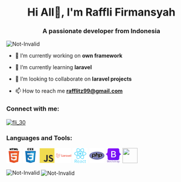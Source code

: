 <h1 align="center">Hi All👋, I'm Raffli Firmansyah</h1>
<h3 align="center">A passionate developer from Indonesia</h3>

<p align="left"> <img src="https://komarev.com/ghpvc/?username=Not-Invalid&label=Profile%20views&color=0e75b6&style=flat" alt="Not-Invalid" /> </p>

- 🔭 I’m currently working on **own framework**

- 🌱 I’m currently learning **laravel**

- 👯 I’m looking to collaborate on **laravel projects**

- 📫 How to reach me **rafflitz99@gmail.com**


<h3 align="left">Connect with me:</h3>
<p align="left">
<a href="https://instagram.com/r_flii5" target="blank"><img align="center" src="https://raw.githubusercontent.com/rahuldkjain/github-profile-readme-generator/master/src/images/icons/Social/instagram.svg" alt="fli_30" height="30" width="40" /></a>
</p>

<h3 align="left">Languages and Tools:</h3>
<p align="left">
    <img src="https://raw.githubusercontent.com/devicons/devicon/master/icons/html5/html5-original-wordmark.svg" alt="html5" width="40" height="40"/>
    <img src="https://raw.githubusercontent.com/devicons/devicon/master/icons/css3/css3-original-wordmark.svg" alt="css3" width="40" height="40"/>
    <img src="https://raw.githubusercontent.com/devicons/devicon/master/icons/javascript/javascript-original.svg" alt="javascript" width="40" height="40"/>
    <img src="https://raw.githubusercontent.com/devicons/devicon/master/icons/laravel/laravel-original-wordmark.svg" alt="laravel" width="40" height="40"/>
    <img src="https://raw.githubusercontent.com/devicons/devicon/master/icons/react/react-original-wordmark.svg" alt="react" width="40" height="40"/>
    <img src="https://raw.githubusercontent.com/devicons/devicon/master/icons/php/php-original.svg" alt="php" width="40" height="40"/>
    <img src="https://raw.githubusercontent.com/devicons/devicon/master/icons/bootstrap/bootstrap-original-wordmark.svg" alt="bootstrap" width="40" height="40"/>
    <img src="https://cdn.jsdelivr.net/gh/devicons/devicon@latest/icons/tailwindcss/tailwindcss-original.svg" lt="tailwindcss" width="40" height="40" />
             
</p>

<p><img align="left" src="https://github-readme-stats.vercel.app/api/top-langs?username=Not-Invalid&show_icons=true&locale=en&layout=compact" alt="Not-Invalid" /></p>

<p>&nbsp;<img align="center" src="https://github-readme-stats.vercel.app/api?username=Not-Invalid&show_icons=true&locale=en" alt="Not-Invalid" /></p>

